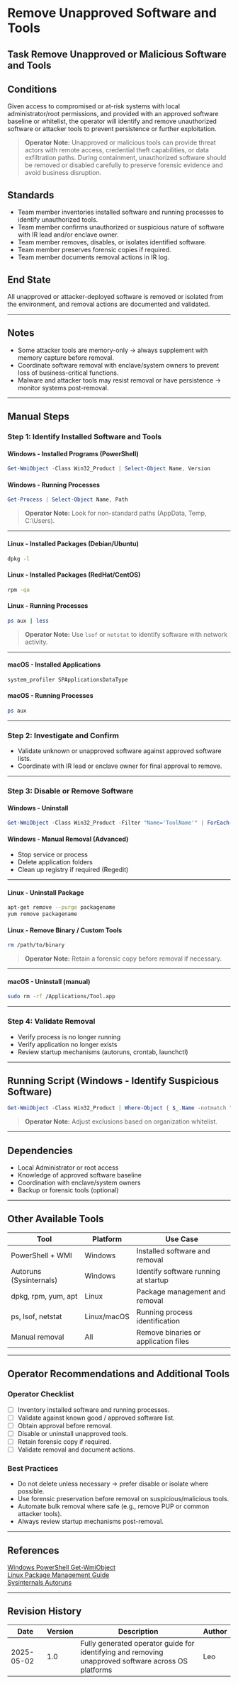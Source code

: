 # Remove Unapproved Software and Tools

## Task Remove Unapproved or Malicious Software and Tools

## Conditions

Given access to compromised or at-risk systems with local administrator/root permissions, and provided with an approved software baseline or whitelist, the operator will identify and remove unauthorized software or attacker tools to prevent persistence or further exploitation.

> **Operator Note:** Unapproved or malicious tools can provide threat actors with remote access, credential theft capabilities, or data exfiltration paths. During containment, unauthorized software should be removed or disabled carefully to preserve forensic evidence and avoid business disruption.

## Standards

* Team member inventories installed software and running processes to identify unauthorized tools.  
* Team member confirms unauthorized or suspicious nature of software with IR lead and/or enclave owner.  
* Team member removes, disables, or isolates identified software.  
* Team member preserves forensic copies if required.  
* Team member documents removal actions in IR log.

## End State

All unapproved or attacker-deployed software is removed or isolated from the environment, and removal actions are documented and validated.

---

## Notes

- Some attacker tools are memory-only → always supplement with memory capture before removal.  
- Coordinate software removal with enclave/system owners to prevent loss of business-critical functions.  
- Malware and attacker tools may resist removal or have persistence → monitor systems post-removal.

---

## Manual Steps

### Step 1: Identify Installed Software and Tools

#### Windows - Installed Programs (PowerShell)

```powershell
Get-WmiObject -Class Win32_Product | Select-Object Name, Version
```

#### Windows - Running Processes

```powershell
Get-Process | Select-Object Name, Path
```

> **Operator Note:** Look for non-standard paths (AppData, Temp, C:\Users).

---

#### Linux - Installed Packages (Debian/Ubuntu)

```bash
dpkg -l
```

#### Linux - Installed Packages (RedHat/CentOS)

```bash
rpm -qa
```

#### Linux - Running Processes

```bash
ps aux | less
```

> **Operator Note:** Use `lsof` or `netstat` to identify software with network activity.

---

#### macOS - Installed Applications

```bash
system_profiler SPApplicationsDataType
```

#### macOS - Running Processes

```bash
ps aux
```

---

### Step 2: Investigate and Confirm

- Validate unknown or unapproved software against approved software lists.
- Coordinate with IR lead or enclave owner for final approval to remove.

---

### Step 3: Disable or Remove Software

#### Windows - Uninstall

```powershell
Get-WmiObject -Class Win32_Product -Filter "Name='ToolName'" | ForEach-Object { $_.Uninstall() }
```

#### Windows - Manual Removal (Advanced)

- Stop service or process
- Delete application folders
- Clean up registry if required (Regedit)

---

#### Linux - Uninstall Package

```bash
apt-get remove --purge packagename
yum remove packagename
```

#### Linux - Remove Binary / Custom Tools

```bash
rm /path/to/binary
```

> **Operator Note:** Retain a forensic copy before removal if necessary.

---

#### macOS - Uninstall (manual)

```bash
sudo rm -rf /Applications/Tool.app
```

---

### Step 4: Validate Removal

- Verify process is no longer running
- Verify application no longer exists
- Review startup mechanisms (autoruns, crontab, launchctl)

---

## Running Script (Windows - Identify Suspicious Software)

```powershell
Get-WmiObject -Class Win32_Product | Where-Object { $_.Name -notmatch "Microsoft|Adobe|VMware|Cisco" } | Select-Object Name, Version
```

> **Operator Note:** Adjust exclusions based on organization whitelist.

---

## Dependencies

* Local Administrator or root access  
* Knowledge of approved software baseline  
* Coordination with enclave/system owners  
* Backup or forensic tools (optional)

---

## Other Available Tools

| Tool | Platform | Use Case |
|------|----------|----------|
| PowerShell + WMI | Windows | Installed software and removal |
| Autoruns (Sysinternals) | Windows | Identify software running at startup |
| dpkg, rpm, yum, apt | Linux | Package management and removal |
| ps, lsof, netstat | Linux/macOS | Running process identification |
| Manual removal | All | Remove binaries or application files |

---

## Operator Recommendations and Additional Tools

### Operator Checklist

- [ ] Inventory installed software and running processes.
- [ ] Validate against known good / approved software list.
- [ ] Obtain approval before removal.
- [ ] Disable or uninstall unapproved tools.
- [ ] Retain forensic copy if required.
- [ ] Validate removal and document actions.

### Best Practices

- Do not delete unless necessary → prefer disable or isolate where possible.
- Use forensic preservation before removal on suspicious/malicious tools.
- Automate bulk removal where safe (e.g., remove PUP or common attacker tools).
- Always review startup mechanisms post-removal.

---

## References

[Windows PowerShell Get-WmiObject](https://docs.microsoft.com/en-us/powershell/module/microsoft.powershell.management/get-wmiobject)  
[Linux Package Management Guide](https://wiki.debian.org/PackageManagement)  
[Sysinternals Autoruns](https://docs.microsoft.com/en-us/sysinternals/downloads/autoruns)

---

## Revision History

| Date | Version | Description | Author |
|------|---------|-------------|--------|
| 2025-05-02 | 1.0 | Fully generated operator guide for identifying and removing unapproved software across OS platforms | Leo |
